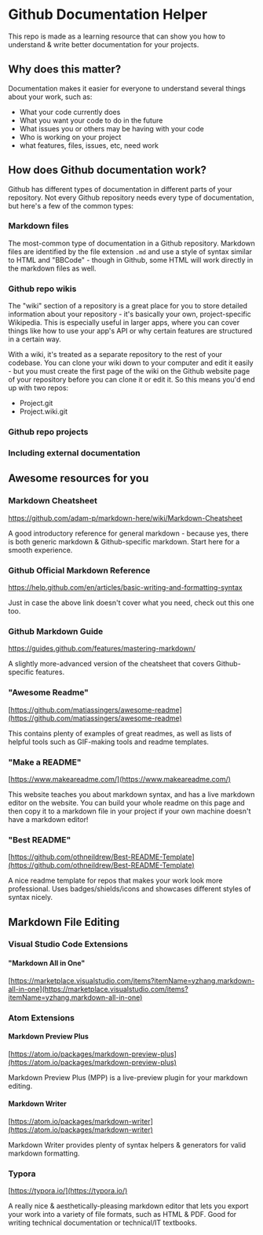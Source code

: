 # Github Documentation Helper
This repo is made as a learning resource that can show you how to understand &amp; write better documentation for your projects.


## Why does this matter? 
Documentation makes it easier for everyone to understand several things about your work, such as:
* What your code currently does
* What you want your code to do in the future 
* What issues you or others may be having with your code
* Who is working on your project
* what features, files, issues, etc, need work 

## How does Github documentation work? 
Github has different types of documentation in different parts of your repository. Not every Github repository needs every type of documentation, but here's a few of the common types:

### Markdown files
The most-common type of documentation in a Github repository. Markdown files are identified by the file extension ```.md``` and use a style of syntax similar to HTML and "BBCode" - though in Github, some HTML will work directly in the markdown files as well.


### Github repo wikis
The "wiki" section of a repository is a great place for you to store detailed information about your repository - it's basically your own, project-specific Wikipedia. This is especially useful in larger apps, where you can cover things like how to use your app's API or why certain features are structured in a certain way.

With a wiki, it's treated as a separate repository to the rest of your codebase. You can clone your wiki down to your computer and edit it easily - but you must create the first page of the wiki on the Github website page of your repository before you can clone it or edit it.
So this means you'd end up with two repos:
* Project.git
* Project.wiki.git

### Github repo projects


### Including external documentation


## Awesome resources for you
### Markdown Cheatsheet
https://github.com/adam-p/markdown-here/wiki/Markdown-Cheatsheet

A good introductory reference for general markdown - because yes, there is both generic markdown & Github-specific markdown. Start here for a smooth experience.

### Github Official Markdown Reference
https://help.github.com/en/articles/basic-writing-and-formatting-syntax

Just in case the above link doesn't cover what you need, check out this one too. 

### Github Markdown Guide
https://guides.github.com/features/mastering-markdown/

A slightly more-advanced version of the cheatsheet that covers Github-specific features.

### "Awesome Readme"
[https://github.com/matiassingers/awesome-readme](https://github.com/matiassingers/awesome-readme)

This contains plenty of examples of great readmes, as well as lists of helpful tools such as GIF-making tools and readme templates.

### "Make a README"
[https://www.makeareadme.com/](https://www.makeareadme.com/)

This website teaches you about markdown syntax, and has a live markdown editor on the website. You can build your whole readme on this page and then copy it to a markdown file in your project if your own machine doesn't have a markdown editor!


### "Best README"
[https://github.com/othneildrew/Best-README-Template](https://github.com/othneildrew/Best-README-Template)

A nice readme template for repos that makes your work look more professional. Uses badges/shields/icons and showcases different styles of syntax nicely.

## Markdown File Editing
### Visual Studio Code Extensions
#### "Markdown All in One"
[https://marketplace.visualstudio.com/items?itemName=yzhang.markdown-all-in-one](https://marketplace.visualstudio.com/items?itemName=yzhang.markdown-all-in-one)


### Atom Extensions
#### Markdown Preview Plus
[https://atom.io/packages/markdown-preview-plus](https://atom.io/packages/markdown-preview-plus)

Markdown Preview Plus (MPP) is a live-preview plugin for your markdown editing.

#### Markdown Writer
[https://atom.io/packages/markdown-writer](https://atom.io/packages/markdown-writer)

Markdown Writer provides plenty of syntax helpers & generators for valid markdown formatting. 

### Typora
[https://typora.io/](https://typora.io/)

A really nice & aesthetically-pleasing markdown editor that lets you export your work into a variety of file formats, such as HTML & PDF. Good for writing technical documentation or technical/IT textbooks.


### 

